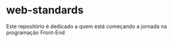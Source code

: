 # web-standards
Este repositório é dedicado a quem está começando a jornada na programação Front-End

